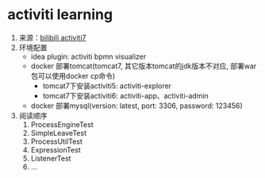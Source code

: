 # activiti learning
1. 来源：[bilibili activiti7](https://www.bilibili.com/video/BV1za4y1u7r6/?spm_id_from=333.999.0.0)
2. 环境配置
   - idea plugin: activiti bpmn visualizer
   - docker 部署tomcat(tomcat7, 其它版本tomcat的jdk版本不对应, 部署war包可以使用docker cp命令)
     - tomcat7下安装activiti5: activiti-explorer
     - tomcat7下安装activiti6: activiti-app、activiti-admin
   - docker 部署mysql(version: latest, port: 3306, password: 123456)
3. 阅读顺序
   1. ProcessEngineTest
   2. SimpleLeaveTest
   3. ProcessUtilTest
   4. ExpressionTest
   5. ListenerTest
   6. ...